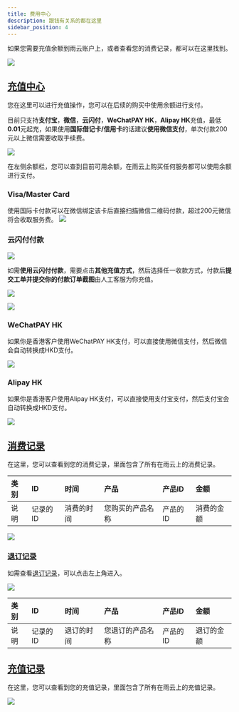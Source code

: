 ```yaml
---
title: 费用中心
description: 跟钱有关系的都在这里
sidebar_position: 4
---
```

如果您需要充值余额到雨云账户上，或者查看您的消费记录，都可以在这里找到。

![](https://cn-sy1.rains3.com/rainyun-assets/pic/2024/04/20240409143206_9c534c8126729a4b4f409496835a5db6.png)

## [充值中心](https://app.rainyun.com/expense/pay)

您在这里可以进行充值操作，您可以在后续的购买中使用余额进行支付。

目前只支持**支付宝**，**微信**，**云闪付**，**WeChatPAY HK**，**Alipay HK**充值，最低**0.01**元起充，如果使用**国际借记卡/信用卡**的话建议**使用微信支付**，单次付款200元以上微信需要收取手续费。

![](https://cn-sy1.rains3.com/rainyun-assets/pic/2024/04/20240409143335_b2028c531e41346ab158a17aeb2fa594.png)

在左侧余额栏，您可以查到目前可用余额，在雨云上购买任何服务都可以使用余额进行支付。<br/>

### Visa/Master Card

使用国际卡付款可以在微信绑定该卡后直接扫描微信二维码付款，超过200元微信将会收取服务费。
![](https://cn-sy1.rains3.com/rainyun-assets/pic/2024/07/20240704164151_3196a0747bf7536a52997f51e10f3458.png)


### 云闪付付款
![](https://cn-sy1.rains3.com/rainyun-assets/pic/2024/07/20240704164322_0635744f24ef6e7ae5651c7cc698587b.png)

如需**使用云闪付付款**，需要点击**其他充值方式**，然后选择任一收款方式，付款后**提交工单并提交你的付款订单截图**由人工客服为你充值。

![](https://cn-sy1.rains3.com/rainyun-assets/pic/2024/07/20240704163739_85e5f32b42a9505687192f9d75014aaa.png)

![](https://cn-sy1.rains3.com/rainyun-assets/pic/2024/07/20240704163837_d957826a096e45a983f25e93bf8e9436.png)

### WeChatPAY HK
如果你是香港客户使用WeChatPAY HK支付，可以直接使用微信支付，然后微信会自动转换成HKD支付。

![](https://cn-sy1.rains3.com/rainyun-assets/pic/2024/07/20240704163950_6e2c5cf9e076b3d082b148e517099dd4.png)

### Alipay HK
如果你是香港客户使用Alipay HK支付，可以直接使用支付宝支付，然后支付宝会自动转换成HKD支付。

![](https://cn-sy1.rains3.com/rainyun-assets/pic/2024/07/20240704164019_2d438eb5294b67f29c0594d00f4a3139.png)


## [消费记录](https://app.rainyun.com/logs/cost)

在这里，您可以查看到您的消费记录，里面包含了所有在雨云上的消费记录。

| 类别 | ID    | 时间    | 产品       | 产品ID  | 金额    |
|:---|:------|:------|:---------|:------|:------|
| 说明 | 记录的ID | 消费的时间 | 您购买的产品名称 | 产品的ID | 消费的金额 |


![](https://cn-sy1.rains3.com/rainyun-assets/Pic/2023/12/img_1701425033_388a94b6c84d9648d2a0caf4272829d6)

### [退订记录](https://app.rainyun.com/logs/unsub)

如需查看[退订记录](https://app.rainyun.com/logs/unsub)，可以点击左上角进入。

![](https://cn-sy1.rains3.com/rainyun-assets/Pic/2023/12/img_1701425434_31a516b694cdd9843ad864fae01b84a7)

|类别|ID|时间|产品|产品ID|金额|
|:---|:------|:------|:---------|:------|:------|
|说明|记录的ID|退订的时间|您退订的产品名称|产品的ID|退订的金额|


## [充值记录](https://app.rainyun.com/logs/pay)
在这里，您可以查看到您的充值记录，里面包含了所有在雨云上的充值记录。

![](https://cn-sy1.rains3.com/rainyun-assets/Pic/2023/12/img_1701425562_0b31300bb7b177747ed08773e8365d24)
